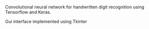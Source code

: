 Convolutional neural network for handwritten digit recognition using Tensorflow and Keras.

Gui interface implemented using Tkinter
